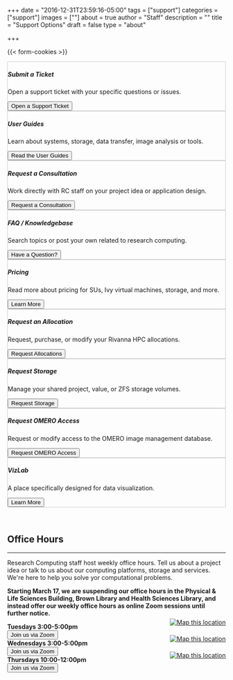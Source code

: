 +++
date = "2016-12-31T23:59:16-05:00"
tags = ["support"]
categories = ["support"]
images = [""]
about = true
author = "Staff"
description = ""
title = "Support Options"
draft = false
type = "about"

+++

{{< form-cookies >}}

<script>
var user_token = getCookie("__user_token");
</script>

<div class="card-group support-row">
<div class="card image-shadow col-md-4 p-3 mb-4 rounded" style="border:solid 1px #ccc;">
  <div class="card-body">
    <h5 class="card-title">Submit a Ticket</h5>
    <p class="card-text">Open a support ticket with your specific questions or issues.<p>
    <div class="support-tiles">
      <a href="#" onClick="location.href='https://auth.uvasomrc.io/site/support.php?user_token=' + user_token"><button class="btn btn-primary btn-sm">Open a Support Ticket</button></a>
    </div>
  </div>
</div>
<div class="card image-shadow col-md-4 p-3 mb-4 bg-white rounded" style="border:solid 1px #ccc;"">
  <div class="card-body">
    <h5 class="card-title">User Guides</h5>
    <p class="card-text">Learn about systems, storage, data transfer, image analysis or tools.</p>
    <div class="support-tiles">
      <a href="/userinfo/user-guide/"><button class="btn btn-primary btn-sm">Read the User Guides</button></a>
    </div>
  </div>
</div>
<div class="card image-shadow col-md-4 p-3 mb-4 rounded" style="border:solid 1px #ccc;">
  <div class="card-body">
    <h5 class="card-title">Request a Consultation</h5>
    <p class="card-text">Work directly with RC staff on your project idea or application design.</p>
    <div class="support-tiles">
      <a href="#" onClick="location.href='https://auth.uvasomrc.io/site/consult.php?user_token=' + user_token"><button class="btn btn-primary btn-sm">Request a Consultation</button></a>
    </div>
  </div>
</div>
</div>

<div class="card-group support-row">
<div class="card image-shadow col-md-4 p-3 mb-4 bg-white rounded" style="border:solid 1px #ccc;"">
  <div class="card-body">
    <h5 class="card-title">FAQ / Knowledgebase</h5>
    <p class="card-text">Search topics or post your own related to research computing.</p>
    <div class="support-tiles">
      <a href="https://discuss.rc.virginia.edu/" target="_new"><button class="btn btn-primary btn-sm">Have a Question?</button></a>
    </div>
  </div>
</div>
<div class="card image-shadow col-md-4 p-3 mb-4 rounded" style="border:solid 1px #ccc;">
  <div class="card-body">
    <h5 class="card-title">Pricing</h5>
    <p class="card-text">Read more about pricing for SUs, Ivy virtual machines, storage, and more.</p>
    <div class="support-tiles">
      <a href="/userinfo/pricing"><button class="btn btn-primary btn-sm">Learn More</button></a>
    </div>
  </div>
</div>
<div class="card image-shadow col-md-4 p-3 mb-4 bg-white rounded" style="border:solid 1px #ccc;"">
  <div class="card-body">
    <h5 class="card-title">Request an Allocation</h5>
    <p class="card-text">Request, purchase, or modify your Rivanna HPC allocations.</p>
    <div class="support-tiles">
      <a href="/userinfo/rivanna/allocations/"><button class="btn btn-primary btn-sm">Request Allocations</button></a>
    </div>
  </div>
</div>
</div>

<div class="card-group support-row">
<div class="card image-shadow col-md-4 p-3 mb-4 bg-white rounded" style="border:solid 1px #ccc;"">
  <div class="card-body">
    <h5 class="card-title">Request Storage</h5>
    <p class="card-text">Manage your shared project, value, or ZFS storage volumes.</p>
    <div class="support-tiles">
      <a href="#" onClick="location.href='https://auth.uvasomrc.io/site/storage.php?user_token=' + user_token"><button class="btn btn-primary btn-sm">Request Storage</button></a>
    </div>
  </div>
</div>
<div class="card image-shadow col-md-4 p-3 mb-4 rounded" style="border:solid 1px #ccc;">
  <div class="card-body">
    <h5 class="card-title">Request OMERO Access</h5>
    <p class="card-text">Request or modify access to the OMERO image management database.</p>
    <div class="support-tiles">
      <a href="#" onClick="location.href='https://auth.uvasomrc.io/site/omero.php?user_token=' + user_token"><button class="btn btn-primary btn-sm">Request OMERO Access</button></a>
    </div>
  </div>
</div>
<div class="card image-shadow col-md-4 p-3 mb-4 bg-white rounded" style="border:solid 1px #ccc;">
  <div class="card-body">
    <h5 class="card-title">VizLab</h5>
    <p class="card-text">A place specifically designed for data visualization.</p>
    <div class="support-tiles">
      <a href="/service/imaging/#viz-lab"><button class="btn btn-primary btn-sm">Learn More</button></a>
    </div>
  </div>
</div>
</div>

<div style="width:100%;height:2rem;"></div>

## Office Hours
- - -

<!--
Research Computing staff host weekly office hours. Drop by with a project idea, question about a system or anything else you would like to discuss. Walkups are welcome.
-->

Research Computing staff host weekly office hours. Tell us about a project idea or talk to us about our computing platforms, storage and services. We're here to help you solve yor computational problems.

**Starting March 17, we are suspending our office hours in the Physical & Life Sciences Building, Brown Library and Health Sciences Library, and instead offer our weekly office hours as online Zoom sessions until further notice.** 

<div class="alert alert-success" role="alert"> 
<div style="float:right;margin-top:-10px;"><a href="https://visitormap.virginia.edu/#/-78.51213/38.03284/17" target="_new"><img src="/images/navigation-40x40.png" alt="Map this location" /></a></div>
<b>Tuesdays 3:00-5:00pm</b><br />
<a href="https://virginia.zoom.us/j/304271094"><button class="btn btn-primary btn-sm">Join us via Zoom</button></a>
<!-- Physical Life Sciences Building, Room 430-->
</div>

<div class="alert alert-success" role="alert"> 
<div style="float:right;margin-top:-10px;"><a href="https://visitormap.virginia.edu/#/-78.50808/38.03293/17" target="_new"><img src="/images/navigation-40x40.png" alt="Map this location" /></a></div>
<b>Wednesdays 3:00-5:00pm</b><br />
<a href="https://virginia.zoom.us/s/812332138"><button class="btn btn-primary btn-sm">Join us via Zoom</button></a>
<!-- Brown Library, <a href="https://cal.lib.virginia.edu/space/31372" target="_new">Table Worst Cat</a> (On the intermediate floor of Brown Library, in the East wing) -->
</div>

<div class="alert alert-success" role="alert"> 
<div style="float:right;margin-top:-10px;"><a href="https://visitormap.virginia.edu/#/-78.50123/38.03199/17" target="_new"><img src="/images/navigation-40x40.png" alt="Map this location" /></a></div>
<b>Thursdays 10:00-12:00pm</b><br />
<a href="https://virginia.zoom.us/j/723009972"><button class="btn btn-primary btn-sm">Join us via Zoom</button></a>
<!-- Health Sciences Library, MILL Room -->
</div>

<!-- {{< office-hours-grid >}} -->

